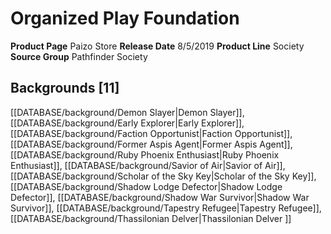﻿---
id: '38'
name: Organized Play Foundation
rarity: Common
type: Source

---
# Organized Play Foundation

**Product Page** Paizo Store
**Release Date** 8/5/2019
**Product Line** Society
**Source Group** Pathfinder Society

## Backgrounds [11]

[[DATABASE/background/Demon Slayer|Demon Slayer]], [[DATABASE/background/Early Explorer|Early Explorer]], [[DATABASE/background/Faction Opportunist|Faction Opportunist]], [[DATABASE/background/Former Aspis Agent|Former Aspis Agent]], [[DATABASE/background/Ruby Phoenix Enthusiast|Ruby Phoenix Enthusiast]], [[DATABASE/background/Savior of Air|Savior of Air]], [[DATABASE/background/Scholar of the Sky Key|Scholar of the Sky Key]], [[DATABASE/background/Shadow Lodge Defector|Shadow Lodge Defector]], [[DATABASE/background/Shadow War Survivor|Shadow War Survivor]], [[DATABASE/background/Tapestry Refugee|Tapestry Refugee]], [[DATABASE/background/Thassilonian Delver|Thassilonian Delver ]]